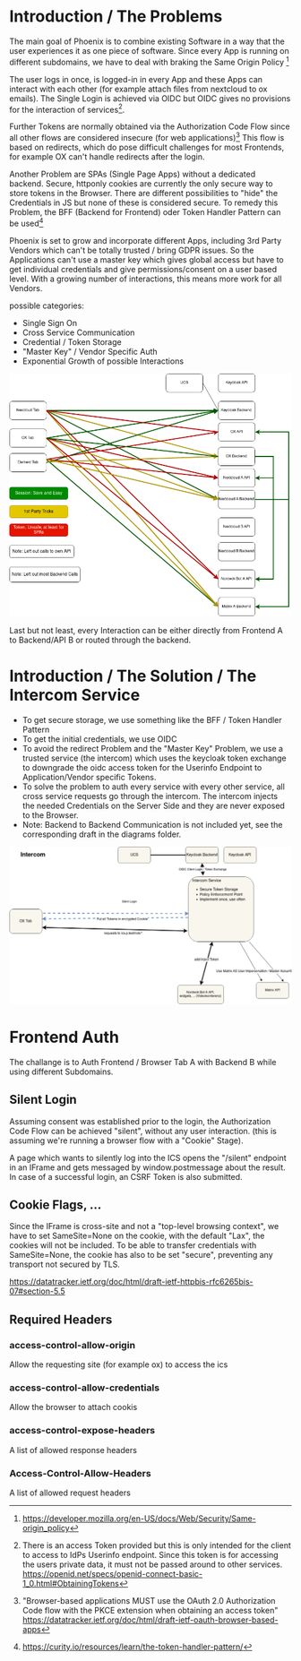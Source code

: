 # Introduction / The Problems
The main goal of Phoenix is to combine existing Software in a way that the user experiences it as one piece of software.
Since every App is running on different subdomains, we have to deal with braking the Same Origin Policy [^1]

The user logs in once, is logged-in in every App and these Apps can interact with each other
(for example attach files from nextcloud to ox emails). The Single Login is achieved via OIDC but OIDC gives no provisions
for the interaction of services[^2]. 

Further Tokens are normally obtained via the Authorization Code Flow since all other flows are considered insecure 
(for web applications)[^3] This flow is based on redirects, which do pose difficult challenges for most Frontends, 
for example OX can't handle redirects after the login.

Another Problem are SPAs (Single Page Apps) without a dedicated backend. Secure, httponly cookies are currently the 
only secure way to store tokens in the Browser. There are different possibilities to "hide" the Credentials in JS but
none of these is considered secure. To remedy this Problem, the BFF (Backend for Frontend) oder Token Handler Pattern 
can be used[^5]

Phoenix is set to grow and incorporate different Apps, including 3rd Party Vendors which can't be totally trusted / bring
GDPR issues. So the Applications can't use a master key which gives global access but have to get individual credentials
and give permissions/consent on a user based level. With a growing number of interactions, this means more work for all 
Vendors.

possible categories:
* Single Sign On
* Cross Service Communication
* Credential / Token Storage
* "Master Key" / Vendor Specific Auth
* Exponential Growth of possible Interactions

![Unwanted Growth / Cross Service Communication](./diagrams/architecture_docs/avoidthis.drawio.png)

Last but not least, every Interaction can be either directly from Frontend A to Backend/API B or routed through the backend.

# Introduction / The Solution / The Intercom Service
* To get secure storage, we use something like the BFF / Token Handler Pattern
* To get the initial credentials, we use OIDC
* To avoid the redirect Problem and the "Master Key" Problem, we use a trusted service (the intercom)
which uses the keycloak token exchange to downgrade the oidc access token for the Userinfo Endpoint to Application/Vendor specific Tokens.
* To solve the problem to auth every service with every other service, all cross service requests go through the intercom.
The intercom injects the needed Credentials on the Server Side and they are never exposed to the Browser.
* Note: Backend to Backend Communication is not included yet, see the corresponding draft in the diagrams folder.

![Intercom (OX Example)](./diagrams/architecture_docs/IntercomCurrentSituation.drawio.png)

# Frontend Auth
The challange is to Auth Frontend / Browser Tab A with Backend B while using different Subdomains.
## Silent Login
Assuming consent was established prior to the login, the Authorization Code Flow can be achieved "silent",
without any user interaction. (this is assuming we're running a browser flow with a "Cookie" Stage).

A page which wants to silently log into the ICS opens the "/silent" endpoint in an IFrame and gets messaged
by window.postmessage about the result. In case of a successful login, an CSRF Token is also submitted.
## Cookie Flags, ...
Since the IFrame is cross-site and not a "top-level browsing context", we have to set SameSite=None on the cookie,
with the default "Lax", the cookies will not be included.
To be able to transfer credentials with SameSite=None, the cookie has also to be set "secure", preventing any transport
not secured by TLS.

https://datatracker.ietf.org/doc/html/draft-ietf-httpbis-rfc6265bis-07#section-5.5
## Required Headers
### access-control-allow-origin
Allow the requesting site (for example ox) to access the ics
### access-control-allow-credentials
Allow the browser to attach cookis
### access-control-expose-headers
A list of allowed response headers
### Access-Control-Allow-Headers
A list of allowed request headers

	
[^1]: https://developer.mozilla.org/en-US/docs/Web/Security/Same-origin_policy

[^2]: There is an access Token provided but this is only intended for the client to access to IdPs Userinfo endpoint.
Since this token is for accessing the users private data, it must not be passed around to other services.
https://openid.net/specs/openid-connect-basic-1_0.html#ObtainingTokens

[^3]: "Browser-based applications MUST use the OAuth 2.0 Authorization Code flow with the PKCE extension when obtaining an access token" https://datatracker.ietf.org/doc/html/draft-ietf-oauth-browser-based-apps

[^4]: https://datatracker.ietf.org/doc/html/draft-ietf-oauth-browser-based-apps 6.3

[^5]: https://curity.io/resources/learn/the-token-handler-pattern/
